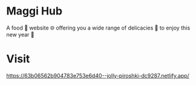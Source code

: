 # Maggi Hub
A food 🍱 website 🌐 offering you a wide range of delicacies 🍡 to enjoy this new year 🎉

# Visit
https://63b06562b904783e753e6d40--jolly-piroshki-dc9287.netlify.app/



